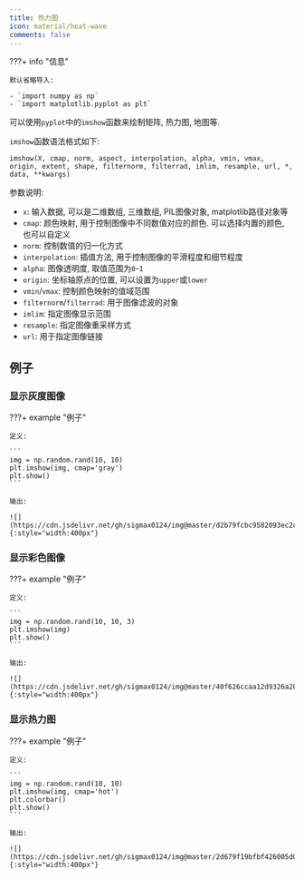 ```yaml
---
title: 热力图
icon: material/heat-wave
comments: false
---
```


???+ info "信息"

    默认省略导入:

    - `import numpy as np`
    - `import matplotlib.pyplot as plt`

可以使用`pyplot`中的`imshow`函数来绘制矩阵, 热力图, 地图等.

`imshow`函数语法格式如下:

```
imshow(X, cmap, norm, aspect, interpolation, alpha, vmin, vmax, origin, extent, shape, filternorm, filterrad, imlim, resample, url, *, data, **kwargs)
```

参数说明:

- `x`: 输入数据, 可以是二维数组, 三维数组, PIL图像对象, matplotlib路径对象等
- `cmap`: 颜色映射, 用于控制图像中不同数值对应的颜色. 可以选择内置的颜色, 也可以自定义
- `norm`: 控制数值的归一化方式
- `interpolation`: 插值方法, 用于控制图像的平滑程度和细节程度
- `alpha`: 图像透明度, 取值范围为`0`-`1`
- `origin`: 坐标轴原点的位置, 可以设置为`upper`或`lower`
- `vmin`/`vmax`: 控制颜色映射的值域范围
- `filternorm`/`filterrad`: 用于图像滤波的对象
- `imlim`: 指定图像显示范围
- `resample`: 指定图像重采样方式
- `url`: 用于指定图像链接

## 例子

### 显示灰度图像

???+ example "例子"

    定义:

    ```
    img = np.random.rand(10, 10)
    plt.imshow(img, cmap='gray')
    plt.show()
    ```

    输出:

    ![](https://cdn.jsdelivr.net/gh/sigmax0124/img@master/d2b79fcbc9582093ec2cf314e076d0ff.png){:style="width:400px"}
    
### 显示彩色图像

???+ example "例子"

    定义:

    ```
    img = np.random.rand(10, 10, 3)
    plt.imshow(img)
    plt.show()
    ```

    输出:

    ![](https://cdn.jsdelivr.net/gh/sigmax0124/img@master/40f626ccaa12d9326a2886d1283e95b8.png){:style="width:400px"}

### 显示热力图

???+ example "例子"

    定义:

    ```
    img = np.random.rand(10, 10)
    plt.imshow(img, cmap='hot')
    plt.colorbar()
    plt.show()
    ```

    输出:

    ![](https://cdn.jsdelivr.net/gh/sigmax0124/img@master/2d679f19bfbf426005d0bd4768da85cc.png){:style="width:400px"}

[^1]: Matplotlib imshow() 方法 | 菜鸟教程. (n.d.). Retrieved July 2, 2024, from https://www.runoob.com/matplotlib/matplotlib-imshow.html